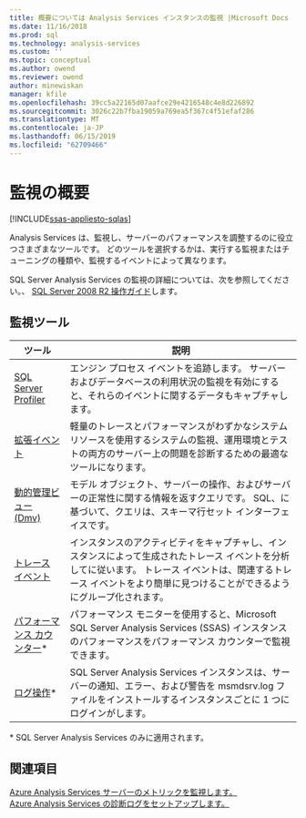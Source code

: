```yaml
---
title: 概要については Analysis Services インスタンスの監視 |Microsoft Docs
ms.date: 11/16/2018
ms.prod: sql
ms.technology: analysis-services
ms.custom: ''
ms.topic: conceptual
ms.author: owend
ms.reviewer: owend
author: minewiskan
manager: kfile
ms.openlocfilehash: 39cc5a22165d07aafce29e4216548c4e8d226892
ms.sourcegitcommit: 3026c22b7fba19059a769ea5f367c4f51efaf286
ms.translationtype: MT
ms.contentlocale: ja-JP
ms.lasthandoff: 06/15/2019
ms.locfileid: "62709466"
---
```

# <a name="monitoring-overview"></a>監視の概要
[!INCLUDE[ssas-appliesto-sqlas](../../includes/ssas-appliesto-sqlas-all-aas.md)]

Analysis Services は、監視し、サーバーのパフォーマンスを調整するのに役立つさまざまなツールです。 どのツールを選択するかは、実行する監視またはチューニングの種類や、監視するイベントによって異なります。

SQL Server Analysis Services の監視の詳細については、次を参照してください。、 [SQL Server 2008 R2 操作ガイド](http://go.microsoft.com/fwlink/?LinkID=225539)します。  
  
## <a name="monitoring-tools"></a>監視ツール  

|ツール  |説明  |
|---------|---------|
|[SQL Server Profiler](../../analysis-services/instances/use-sql-server-profiler-to-monitor-analysis-services.md)      |   エンジン プロセス イベントを追跡します。 サーバーおよびデータベースの利用状況の監視を有効にすると、それらのイベントに関するデータもキャプチャします。      |
| [拡張イベント](../../analysis-services/instances/monitor-analysis-services-with-sql-server-extended-events.md)     |   軽量のトレースとパフォーマンスがわずかなシステム リソースを使用するシステムの監視、運用環境とテストの両方のサーバー上の問題を診断するための最適なツールになります。       |
| [動的管理ビュー &#40;Dmv&#41;](../../analysis-services/instances/use-dynamic-management-views-dmvs-to-monitor-analysis-services.md)      |   モデル オブジェクト、サーバーの操作、およびサーバーの正常性に関する情報を返すクエリです。 SQL、に基づいて、クエリは、スキーマ行セット インターフェイスです。      |
| [トレース イベント](https://docs.microsoft.com/bi-reference/trace-events/analysis-services-trace-events)     |  インスタンスのアクティビティをキャプチャし、インスタンスによって生成されたトレース イベントを分析してに従います。 トレース イベントは、関連するトレース イベントをより簡単に見つけることができるようにグループ化されます。        |
|   [パフォーマンス カウンター](../../analysis-services/instances/performance-counters-ssas.md)\*    |    パフォーマンス モニターを使用すると、Microsoft SQL Server Analysis Services (SSAS) インスタンスのパフォーマンスをパフォーマンス カウンターで監視できます。     |
|[ログ操作](../../analysis-services/instances/performance-counters-ssas.md)\*|SQL Server Analysis Services インスタンスは、サーバーの通知、エラー、および警告を msmdsrv.log ファイルをインストールするインスタンスごとに 1 つにログインがします。 |

\* SQL Server Analysis Services のみに適用されます。

## <a name="see-also"></a>関連項目

[Azure Analysis Services サーバーのメトリックを監視します。](https://docs.microsoft.com/azure/analysis-services/analysis-services-monitor)   
[Azure Analysis Services の診断ログをセットアップします。](https://docs.microsoft.com/azure/analysis-services/analysis-services-logging)
